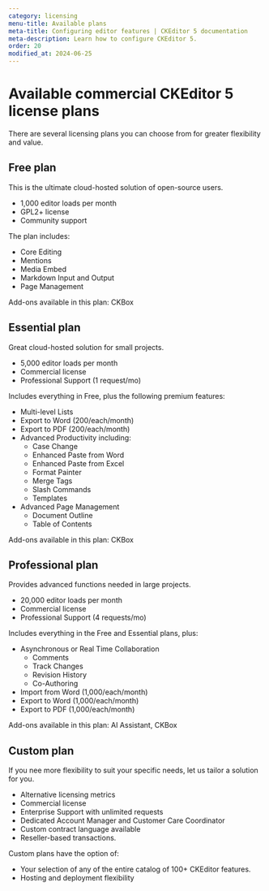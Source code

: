 ```yaml
---
category: licensing
menu-title: Available plans
meta-title: Configuring editor features | CKEditor 5 documentation
meta-description: Learn how to configure CKEditor 5.
order: 20
modified_at: 2024-06-25
---
```


# Available commercial CKEditor&nbsp;5 license plans

There are several licensing plans you can choose from for greater flexibility and value.

## Free plan

This is the ultimate cloud-hosted solution of open-source users.

* 1,000 editor loads per month
* GPL2+ license
* Community support

The plan includes:

* Core Editing
* Mentions
* Media Embed
* Markdown Input and Output
* Page Management

Add-ons available in this plan: CKBox

## Essential plan

Great cloud-hosted solution for small projects.

* 5,000 editor loads per month
* Commercial license
* Professional Support (1 request/mo)

Includes everything in Free, plus the following premium features:

* Multi-level Lists
* Export to Word (200/each/month)
* Export to PDF (200/each/month)
* Advanced Productivity including:
	* Case Change
	* Enhanced Paste from Word
	* Enhanced Paste from Excel
	* Format Painter
	* Merge Tags
	* Slash Commands
	* Templates
* Advanced Page Management
	* Document Outline
	* Table of Contents

Add-ons available in this plan: CKBox

## Professional plan

Provides advanced functions needed in large projects.

* 20,000 editor loads per month
* Commercial license
* Professional Support (4 requests/mo)

Includes everything in the Free and Essential plans, plus:

* Asynchronous or Real Time Collaboration
	* Comments
	* Track Changes
	* Revision History
	* Co-Authoring
* Import from Word (1,000/each/month)
* Export to Word (1,000/each/month)
* Export to PDF (1,000/each/month)

Add-ons available in this plan: AI Assistant, CKBox

## Custom plan

If you nee more flexibility to suit your specific needs, let us tailor a solution for you.

* Alternative licensing metrics
* Commercial license
* Enterprise Support with unlimited requests
* Dedicated Account Manager and Customer Care Coordinator
* Custom contract language available
* Reseller-based transactions.

Custom plans have the option of:

* Your selection of any of the entire catalog of 100+ CKEditor features.
* Hosting and deployment flexibility

<!-- See the Feature's Digest guide for a full list of individual features included in each plan -->
